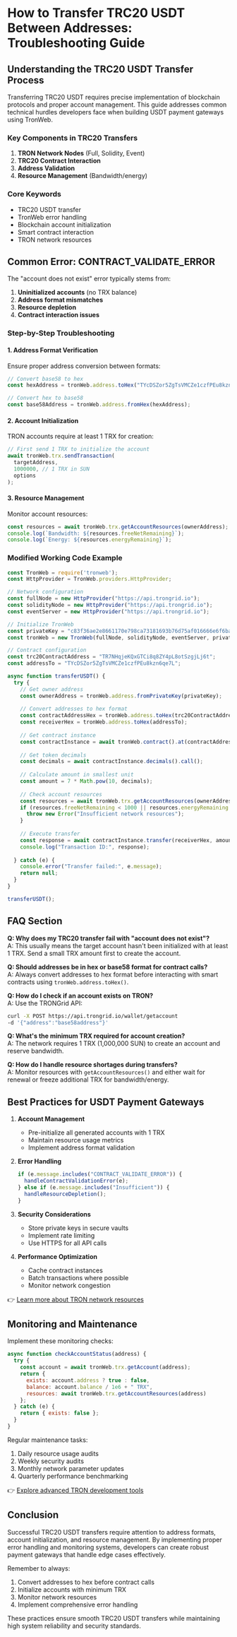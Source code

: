 # How to Transfer TRC20 USDT Between Addresses: Troubleshooting Guide

## Understanding the TRC20 USDT Transfer Process

Transferring TRC20 USDT requires precise implementation of blockchain protocols and proper account management. This guide addresses common technical hurdles developers face when building USDT payment gateways using TronWeb.

### Key Components in TRC20 Transfers
1. **TRON Network Nodes** (Full, Solidity, Event)
2. **TRC20 Contract Interaction**
3. **Address Validation**
4. **Resource Management** (Bandwidth/energy)

### Core Keywords
- TRC20 USDT transfer
- TronWeb error handling
- Blockchain account initialization
- Smart contract interaction
- TRON network resources

## Common Error: CONTRACT_VALIDATE_ERROR

The "account does not exist" error typically stems from:
1. **Uninitialized accounts** (no TRX balance)
2. **Address format mismatches**
3. **Resource depletion**
4. **Contract interaction issues**

### Step-by-Step Troubleshooting

#### 1. Address Format Verification
Ensure proper address conversion between formats:
```javascript
// Convert base58 to hex
const hexAddress = tronWeb.address.toHex("TYcDSZor5ZgTsVMCZe1czfPEu8kzn6qe7L");

// Convert hex to base58
const base58Address = tronWeb.address.fromHex(hexAddress);
```

#### 2. Account Initialization
TRON accounts require at least 1 TRX for creation:
```javascript
// First send 1 TRX to initialize the account
await tronWeb.trx.sendTransaction(
  targetAddress, 
  1000000, // 1 TRX in SUN
  options
);
```

#### 3. Resource Management
Monitor account resources:
```javascript
const resources = await tronWeb.trx.getAccountResources(ownerAddress);
console.log(`Bandwidth: ${resources.freeNetRemaining}`);
console.log(`Energy: ${resources.energyRemaining}`);
```

### Modified Working Code Example

```javascript
const TronWeb = require('tronweb');
const HttpProvider = TronWeb.providers.HttpProvider;

// Network configuration
const fullNode = new HttpProvider("https://api.trongrid.io");
const solidityNode = new HttpProvider("https://api.trongrid.io");
const eventServer = new HttpProvider("https://api.trongrid.io");

// Initialize TronWeb
const privateKey = "c83f36ae2e8661170e798ca73181693b76d75af016666e6f6baad92f69cfa1e2";
const tronWeb = new TronWeb(fullNode, solidityNode, eventServer, privateKey);

// Contract configuration
const trc20ContractAddress = "TR7NHqjeKQxGTCi8q8ZY4pL8otSzgjLj6t";
const addressTo = "TYcDSZor5ZgTsVMCZe1czfPEu8kzn6qe7L";

async function transferUSDT() {
  try {
    // Get owner address
    const ownerAddress = tronWeb.address.fromPrivateKey(privateKey);
    
    // Convert addresses to hex format
    const contractAddressHex = tronWeb.address.toHex(trc20ContractAddress);
    const receiverHex = tronWeb.address.toHex(addressTo);
    
    // Get contract instance
    const contractInstance = await tronWeb.contract().at(contractAddressHex);
    
    // Get token decimals
    const decimals = await contractInstance.decimals().call();
    
    // Calculate amount in smallest unit
    const amount = 7 * Math.pow(10, decimals);
    
    // Check account resources
    const resources = await tronWeb.trx.getAccountResources(ownerAddress);
    if (resources.freeNetRemaining < 1000 || resources.energyRemaining < 1000) {
      throw new Error("Insufficient network resources");
    }
    
    // Execute transfer
    const response = await contractInstance.transfer(receiverHex, amount).send();
    console.log("Transaction ID:", response);
    
  } catch (e) {
    console.error("Transfer failed:", e.message);
    return null;
  }
}

transferUSDT();
```

## FAQ Section

**Q: Why does my TRC20 transfer fail with "account does not exist"?**  
A: This usually means the target account hasn't been initialized with at least 1 TRX. Send a small TRX amount first to create the account.

**Q: Should addresses be in hex or base58 format for contract calls?**  
A: Always convert addresses to hex format before interacting with smart contracts using `tronWeb.address.toHex()`.

**Q: How do I check if an account exists on TRON?**  
A: Use the TRONGrid API:  
```bash
curl -X POST https://api.trongrid.io/wallet/getaccount 
-d '{"address":"base58address"}'
```

**Q: What's the minimum TRX required for account creation?**  
A: The network requires 1 TRX (1,000,000 SUN) to create an account and reserve bandwidth.

**Q: How do I handle resource shortages during transfers?**  
A: Monitor resources with `getAccountResources()` and either wait for renewal or freeze additional TRX for bandwidth/energy.

## Best Practices for USDT Payment Gateways

1. **Account Management**  
   - Pre-initialize all generated accounts with 1 TRX  
   - Maintain resource usage metrics  
   - Implement address format validation

2. **Error Handling**  
   ```javascript
   if (e.message.includes("CONTRACT_VALIDATE_ERROR")) {
     handleContractValidationError(e);
   } else if (e.message.includes("Insufficient")) {
     handleResourceDepletion();
   }
   ```

3. **Security Considerations**  
   - Store private keys in secure vaults  
   - Implement rate limiting  
   - Use HTTPS for all API calls

4. **Performance Optimization**  
   - Cache contract instances  
   - Batch transactions where possible  
   - Monitor network congestion

👉 [Learn more about TRON network resources](https://bit.ly/okx-bonus)

## Monitoring and Maintenance

Implement these monitoring checks:
```javascript
async function checkAccountStatus(address) {
  try {
    const account = await tronWeb.trx.getAccount(address);
    return {
      exists: account.address ? true : false,
      balance: account.balance / 1e6 + " TRX",
      resources: await tronWeb.trx.getAccountResources(address)
    };
  } catch (e) {
    return { exists: false };
  }
}
```

Regular maintenance tasks:
1. Daily resource usage audits
2. Weekly security audits
3. Monthly network parameter updates
4. Quarterly performance benchmarking

👉 [Explore advanced TRON development tools](https://bit.ly/okx-bonus)

## Conclusion

Successful TRC20 USDT transfers require attention to address formats, account initialization, and resource management. By implementing proper error handling and monitoring systems, developers can create robust payment gateways that handle edge cases effectively.

Remember to always:
1. Convert addresses to hex before contract calls
2. Initialize accounts with minimum TRX
3. Monitor network resources
4. Implement comprehensive error handling

These practices ensure smooth TRC20 USDT transfers while maintaining high system reliability and security standards.